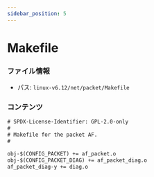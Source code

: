 ```yaml
---
sidebar_position: 5
---
```

# Makefile

### ファイル情報

- パス: `linux-v6.12/net/packet/Makefile`

### コンテンツ

```txt
# SPDX-License-Identifier: GPL-2.0-only
#
# Makefile for the packet AF.
#

obj-$(CONFIG_PACKET) += af_packet.o
obj-$(CONFIG_PACKET_DIAG) += af_packet_diag.o
af_packet_diag-y += diag.o

```

